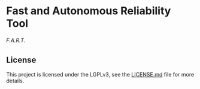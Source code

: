 # Fast and Autonomous Reliability Tool
###### F.A.R.T.

## License
This project is licensed under the LGPLv3, see the [LICENSE.md](./LICENSE) file for more details.